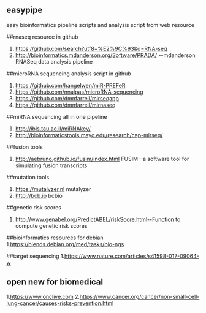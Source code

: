 ## easypipe
easy bioinformatics pipeline scripts and analysis script from web resource

##rnaseq resource in github
1. https://github.com/search?utf8=%E2%9C%93&q=RNA-seq
2. http://bioinformatics.mdanderson.org/Software/PRADA/ --mdanderson RNASeq data analysis pipeline

##microRNA sequencing analysis script in github
1. https://github.com/hangelwen/miR-PREFeR
2. https://github.com/nnalpas/microRNA-sequencing
3. https://github.com/dmnfarrell/mirseqapp
4. https://github.com/dmnfarrell/mirnaseq

##miRNA sequencing all in one pipeline
1. http://ibis.tau.ac.il/miRNAkey/
2. http://bioinformaticstools.mayo.edu/research/cap-mirseq/


##fusion tools 
1. http://aebruno.github.io/fusim/index.html FUSIM--a software tool for simulating fusion transcripts


##mutation tools
1. https://mutalyzer.nl mutalyzer
2. http://bcb.io bcbio


##genetic risk scores
1. http://www.genabel.org/PredictABEL/riskScore.html--Function to compute genetic risk scores

##bioinformatics resources for debian
1.https://blends.debian.org/med/tasks/bio-ngs


##target sequencing
1.https://www.nature.com/articles/s41598-017-09064-w


## open new for biomedical
1.https://www.onclive.com
2.https://www.cancer.org/cancer/non-small-cell-lung-cancer/causes-risks-prevention.html
